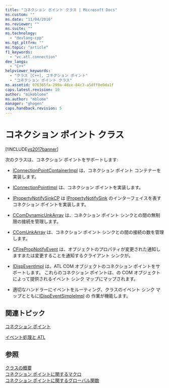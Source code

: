 ```yaml
---
title: "コネクション ポイント クラス | Microsoft Docs"
ms.custom: ""
ms.date: "11/04/2016"
ms.reviewer: ""
ms.suite: ""
ms.technology: 
  - "devlang-cpp"
ms.tgt_pltfrm: ""
ms.topic: "article"
f1_keywords: 
  - "vc.atl.connection"
dev_langs: 
  - "C++"
helpviewer_keywords: 
  - "クラス [C++], コネクション ポイント"
  - "コネクション ポイント クラス"
ms.assetid: 076365fa-299a-4dce-84c3-a5dff0e0da1f
caps.latest.revision: 10
author: "mikeblome"
ms.author: "mblome"
manager: "ghogen"
caps.handback.revision: 5
---
```

# コネクション ポイント クラス
[!INCLUDE[vs2017banner](../assembler/inline/includes/vs2017banner.md)]

次のクラスは、コネクション ポイントをサポートします:  
  
-   [IConnectionPointContainerImpl](../Topic/IConnectionPointContainerImpl%20Class.md) は、コネクション ポイント コンテナーを実装します。  
  
-   [IConnectionPointImpl](../Topic/IConnectionPointImpl%20Class.md) は、コネクション ポイントを実装します。  
  
-   [IPropertyNotifySinkCP](../atl/reference/ipropertynotifysinkcp-class.md) は [IPropertyNotifySink](http://msdn.microsoft.com/library/windows/desktop/ms692638) のインターフェイスを表すコネクション ポイントを実装します。  
  
-   [CComDynamicUnkArray](../Topic/CComDynamicUnkArray%20Class.md) は、コネクション ポイント シンクとの間の無制限の接続を管理します。  
  
-   [CComUnkArray](../atl/reference/ccomunkarray-class.md) は、コネクション ポイント シンクとの間の接続の数を管理します。  
  
-   [CFirePropNotifyEvent](../Topic/CFirePropNotifyEvent%20Class.md) は、オブジェクトのプロパティが変更された通知しますまたは変更することを通知するクライアント シンクが。  
  
-   [IDispEventImpl](../atl/reference/idispeventimpl-class.md) は、ATL COM オブジェクトのコネクション ポイントをサポートします。  これらのコネクション ポイントは、の COM オブジェクトによって提供されるイベント シンク マップにマップされます。  
  
-   適切なハンドラーにイベントをルーティング、クラスのイベント シンク マップとともに[IDispEventSimpleImpl](../atl/reference/idispeventsimpleimpl-class.md) の 作業が機能します。  
  
## 関連トピック  
 [コネクション ポイント](../atl/atl-connection-points.md)  
  
 [イベント処理と ATL](../Topic/Event%20Handling%20and%20ATL.md)  
  
## 参照  
 [クラスの概要](../atl/atl-class-overview.md)   
 [コネクション ポイントに関するマクロ](../atl/reference/connection-point-macros.md)   
 [コネクション ポイントに関するグローバル関数](../Topic/Connection%20Point%20Global%20Functions.md)